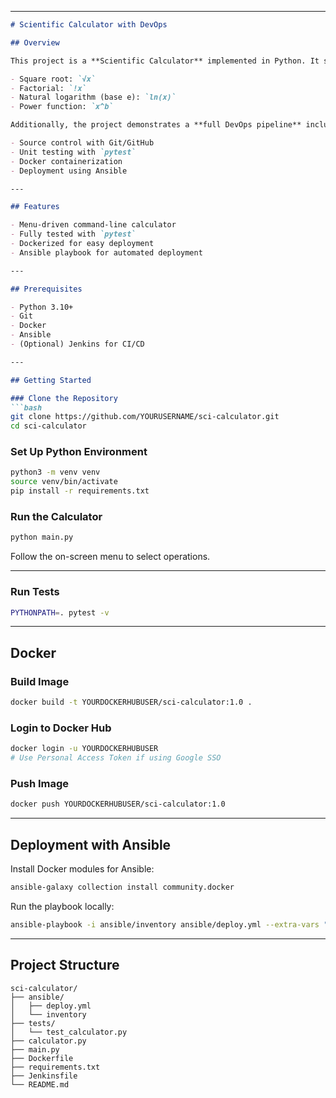 
---

````markdown
# Scientific Calculator with DevOps

## Overview

This project is a **Scientific Calculator** implemented in Python. It supports:

- Square root: `√x`  
- Factorial: `!x`  
- Natural logarithm (base e): `ln(x)`  
- Power function: `x^b`  

Additionally, the project demonstrates a **full DevOps pipeline** including:

- Source control with Git/GitHub  
- Unit testing with `pytest`  
- Docker containerization  
- Deployment using Ansible  

---

## Features

- Menu-driven command-line calculator  
- Fully tested with `pytest`  
- Dockerized for easy deployment  
- Ansible playbook for automated deployment  

---

## Prerequisites

- Python 3.10+  
- Git  
- Docker  
- Ansible  
- (Optional) Jenkins for CI/CD  

---

## Getting Started

### Clone the Repository
```bash
git clone https://github.com/YOURUSERNAME/sci-calculator.git
cd sci-calculator
````

### Set Up Python Environment

```bash
python3 -m venv venv
source venv/bin/activate
pip install -r requirements.txt
```

### Run the Calculator

```bash
python main.py
```

Follow the on-screen menu to select operations.

---

### Run Tests

```bash
PYTHONPATH=. pytest -v
```

---

## Docker

### Build Image

```bash
docker build -t YOURDOCKERHUBUSER/sci-calculator:1.0 .
```

### Login to Docker Hub

```bash
docker login -u YOURDOCKERHUBUSER
# Use Personal Access Token if using Google SSO
```

### Push Image

```bash
docker push YOURDOCKERHUBUSER/sci-calculator:1.0
```

---

## Deployment with Ansible

Install Docker modules for Ansible:

```bash
ansible-galaxy collection install community.docker
```

Run the playbook locally:

```bash
ansible-playbook -i ansible/inventory ansible/deploy.yml --extra-vars "image=YOURDOCKERHUBUSER/sci-calculator:1.0"
```

---

## Project Structure

```
sci-calculator/
├── ansible/
│   ├── deploy.yml
│   └── inventory
├── tests/
│   └── test_calculator.py
├── calculator.py
├── main.py
├── Dockerfile
├── requirements.txt
├── Jenkinsfile
└── README.md
```

